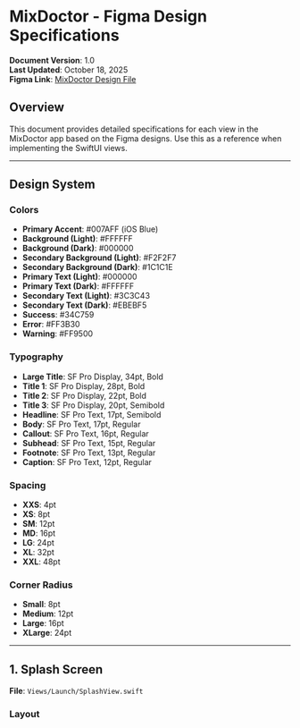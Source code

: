 # MixDoctor - Figma Design Specifications

**Document Version**: 1.0  
**Last Updated**: October 18, 2025  
**Figma Link**: [MixDoctor Design File](https://www.figma.com/design/MqF9In2ey37e8sBoXGcfsk/)

## Overview

This document provides detailed specifications for each view in the MixDoctor app based on the Figma designs. Use this as a reference when implementing the SwiftUI views.

---

## Design System

### Colors
- **Primary Accent**: #007AFF (iOS Blue)
- **Background (Light)**: #FFFFFF
- **Background (Dark)**: #000000
- **Secondary Background (Light)**: #F2F2F7
- **Secondary Background (Dark)**: #1C1C1E
- **Primary Text (Light)**: #000000
- **Primary Text (Dark)**: #FFFFFF
- **Secondary Text (Light)**: #3C3C43
- **Secondary Text (Dark)**: #EBEBF5
- **Success**: #34C759
- **Error**: #FF3B30
- **Warning**: #FF9500

### Typography
- **Large Title**: SF Pro Display, 34pt, Bold
- **Title 1**: SF Pro Display, 28pt, Bold
- **Title 2**: SF Pro Display, 22pt, Bold
- **Title 3**: SF Pro Display, 20pt, Semibold
- **Headline**: SF Pro Text, 17pt, Semibold
- **Body**: SF Pro Text, 17pt, Regular
- **Callout**: SF Pro Text, 16pt, Regular
- **Subhead**: SF Pro Text, 15pt, Regular
- **Footnote**: SF Pro Text, 13pt, Regular
- **Caption**: SF Pro Text, 12pt, Regular

### Spacing
- **XXS**: 4pt
- **XS**: 8pt
- **SM**: 12pt
- **MD**: 16pt
- **LG**: 24pt
- **XL**: 32pt
- **XXL**: 48pt

### Corner Radius
- **Small**: 8pt
- **Medium**: 12pt
- **Large**: 16pt
- **XLarge**: 24pt

---

## 1. Splash Screen

**File**: `Views/Launch/SplashView.swift`

### Layout